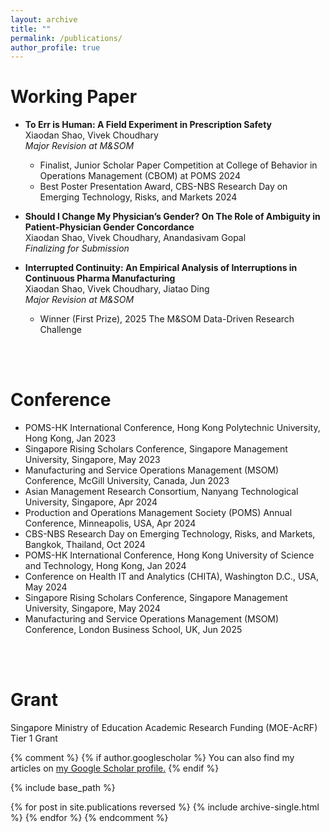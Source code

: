 ```yaml
---
layout: archive
title: ""
permalink: /publications/
author_profile: true
---
```


Working Paper
==============
- **To Err is Human: A Field Experiment in Prescription Safety** <br/>
  Xiaodan Shao, Vivek Choudhary <br/>
  *Major Revision at M&SOM*
  
  - Finalist, Junior Scholar Paper Competition at College of Behavior in Operations Management (CBOM) at POMS 2024 <br/>
  - Best Poster Presentation Award, CBS-NBS Research Day on Emerging Technology, Risks, and Markets 2024


- **Should I Change My Physician’s Gender? On The Role of Ambiguity in Patient-Physician Gender Concordance** <br/>
  Xiaodan Shao, Vivek Choudhary, Anandasivam Gopal <br/>
 *Finalizing for Submission*
 
- **Interrupted Continuity: An Empirical Analysis of Interruptions in Continuous Pharma Manufacturing** <br/>
  Xiaodan Shao, Vivek Choudhary, Jiatao Ding<br/>
  *Major Revision at M&SOM* 
  
  - Winner (First Prize), 2025 The M&SOM Data-Driven Research Challenge

<br/>
<br/>

Conference
==============
  - POMS-HK International Conference, Hong Kong Polytechnic University, Hong Kong, Jan 2023 
  - Singapore Rising Scholars Conference, Singapore Management University, Singapore, May 2023
  - Manufacturing and Service Operations Management (MSOM) Conference, McGill University, Canada, Jun 2023
  - Asian Management Research Consortium, Nanyang Technological University, Singapore, Apr 2024
  - Production and Operations Management Society (POMS) Annual Conference, Minneapolis, USA, Apr 2024
  - CBS-NBS Research Day on Emerging Technology, Risks, and Markets, Bangkok, Thailand, Oct 2024
  - POMS-HK International Conference, Hong Kong University of Science and Technology, Hong Kong, Jan 2024
  - Conference on Health IT and Analytics (CHITA), Washington D.C., USA, May 2024
  - Singapore Rising Scholars Conference, Singapore Management University, Singapore, May 2024
  - Manufacturing and Service Operations Management (MSOM) Conference, London Business School, UK, Jun 2025
<br/>
<br/>

Grant
==============
Singapore Ministry of Education Academic Research Funding (MOE-AcRF) Tier 1 Grant

{% comment %}
{% if author.googlescholar %}
  You can also find my articles on <u><a href="{{author.googlescholar}}">my Google Scholar profile</a>.</u>
{% endif %}

{% include base_path %}

{% for post in site.publications reversed %}
  {% include archive-single.html %}
{% endfor %}
{% endcomment %}
